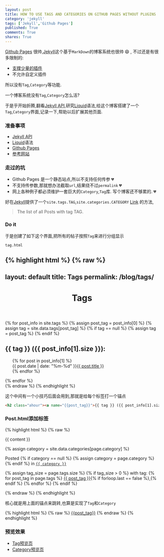 ```yaml
---
layout: post
title: HOW TO USE TAGS AND CATEGORIES ON GITHUB PAGES WITHOUT PLUGINS
category: 'jekyll'
tags: ['Jekyll','Github Pages']
published: True
comments: True
shares: True
---
```


[Github Pages][2] 很帅,[Jekyll][3]这个基于`MarkDown`的博客系统也很帅 :smile:
, 不过还是有很多限制的:

- [支撑少量的插件][1]
- 不允许自定义插件

所以没有`Tag`,`Category`等功能.

一个博客系统没有`Tag`,`Category`怎么活?

于是乎开始折腾,翻看[Jekyll API][3],研究[Liquid][4]语法,给这个博客搭建了一个`Tag`,`Category`界面,记录一下,帮助以后扩展其他页面.

<!--more-->

### 准备事项
- [Jekyll API][3]
- [Liquid][4]语法
- [Github Pages][2]
- [参考网站][5]

### 走过的坑
- Github Pages 是一个静态站点,所以不支持任何传参 :broken_heart:
- 不支持传参数,那就想办法截取`url`,结果绕不过`permalink` :broken_heart:
- 网上各种例子都必须维护一套巨大的`Category`,`Tag`库. 写个博客还不够累的. :broken_heart:

好在[Jekyll][3]提供了一个`site.tags.TAG`,`site.categories.CATEGORY` [Link][6] 的方法,
> The list of all Posts with tag TAG.

### Do it
于是创建了如下这个界面,把所有的帖子按照`Tag`来进行分组显示

`tag.html`

{% highlight html %}
{% raw %}
---
layout: default
title: Tags
permalink: /blog/tags/
---

<header class="post-header">
	<h1>Tags</h1>
</header>

<section id="archive">
    {% for post_info in site.tags %}
    	{% assign post_tag = post_info[0] %}
    	{% assign tag = site.data.tags[post_tag] %}
    	{% if tag == null %}
    		{% assign tag = post_tag %}
    	{% endif %}
	<h2 class="ahour"><a name="{{post_tag}}">{{ tag }} ({{ post_info[1].size }}):</a></h2>
	<ul>
		{% for post in post_info[1] %}
		<li style="list-style-type:none;"><time>{{ post.date | date: "%m-%d" }}</time><a href="{{ post.url }}">{{ post.title }}</a></li>
		{% endfor %}
	</ul>
    {% endfor %}
</section>
{% endraw %}
{% endhighlight %}

这个中间有一个小技巧后面会用到,那就是给每个标签打一个锚点

```html
<h2 class="ahour"><a name="{{post_tag}}">{{ tag }} ({{ post_info[1].size }}):</a></h2>
```

### Post.html添加标签

{% highlight html %}
{% raw %}
<article class="post-content">
  {{ content }}

  {% assign category = site.data.categories[page.category] %}
  <p id="post-meta">Posted 
  {% if category == null %}
    {% assign category = page.category %}
  {% endif %}
  in <code><a href="/blog/category/#{{ page.category }}">{{ category }}</a></code>
  

  {% assign tag_size = page.tags.size %}
  {% if tag_size > 0 %}
    with tag:<i class="fa fa-tags"></i>
    {% for post_tag in page.tags %}
        <a href="/blog/tags/#{{post_tag}}">{{ post_tag }}</a>{% if forloop.last == false %},{% endif %}
    {% endfor %}
  {% endif %}</p>
</article>
{% endraw %}
{% endhighlight %}

核心就是用上面的锚点来跳转,也算是实现了`Tag`和`Category`

{% highlight html %}
{% raw %}
<a href="/blog/tags/#{{post_tag}}">{{post_tag}}</a>
{% endraw %}
{% endhighlight %}

### 预览效果

- [Tag预览页][7]
- [Category预览页][8]


[1]: https://pages.github.com/versions/
[2]: https://pages.github.com
[3]: http://Jekyllrb.com
[4]: https://github.com/Shopify/liquid/wiki/Liquid-for-Designers
[5]: http://www.minddust.com/post/tags-and-categories-on-github-pages/
[6]: http://jekyllrb.com/docs/variables/#site-variables
[7]: {{site.url}}/blog/tags/
[8]: {{site.url}}/blog/categories/